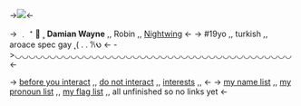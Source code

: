 ->![](https://media.discordapp.net/attachments/1166499529953128508/1199827124920528906/image_1.png?ex=65c3f516&is=65b18016&hm=4d54c11be727d10384f9a1c4e5b51dfcd8c4da956f537b13b69c4fdf0397e4a5&=&format=webp&quality=lossless)<-

-> ﹒ ⁺ 💙 ˳ **Damian Wayne** ,, Robin ,, [Nightwing](https://pronouns.cc/@nightywing) <-
-> #19yo ,, turkish ,, aroace spec gay ˛( . . 𐙚𐑻 <-
->◡◡◡◡◡◡◡◡◡◡◡◡◡◡◡◡◡◡◡◡◡◡◡◡◡◡◡◡◡◡◡◡◡◡◡◡◡◡◡◡ <-

-> [before you interact](https://rentry.co/robini) ,, [do not interact](https://rentry.co/robinii) ,, [interests](https://rentry.co/robiniii) ,, <-
-> [my name list]() ,, [my pronoun list]() ,, [my flag list]() ,, all unfinished so no links yet <-